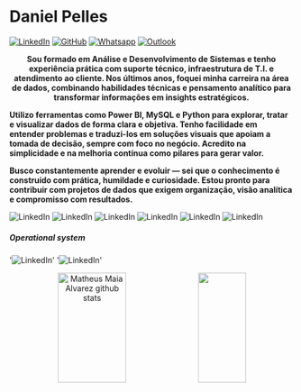 # Daniel Pelles
[![LinkedIn](https://img.shields.io/badge/LinkedIn-000?style=flat&logoColor=blue&logo=linkedin)](https://www.linkedin.com/in/danielpelles)
[![GitHub](https://img.shields.io/badge/-GitHub-000?style=flat&logo=github)](https://github.com/danielpelles)
[![Whatsapp](https://img.shields.io/badge/WhatsApp-000?style=flat&logoColor=&logo=whatsapp&logoColor=green)](https://wa.me/+5262981182111)
[![Outlook](https://img.shields.io/badge/Outlook-000?style=flat&logoColor=blue&logo=microsoft-outlook)](mailto:dancruzz@hotmail.com)

<p align="center">
  <strong>
 Sou formado em Análise e Desenvolvimento de Sistemas e tenho experiência prática com suporte técnico, infraestrutura de T.I. e atendimento ao cliente. Nos últimos anos, foquei minha carreira na área de dados, combinando habilidades técnicas e pensamento analítico para transformar informações em insights estratégicos.

Utilizo ferramentas como Power BI, MySQL e Python para explorar, tratar e visualizar dados de forma clara e objetiva. Tenho facilidade em entender problemas e traduzi-los em soluções visuais que apoiam a tomada de decisão, sempre com foco no negócio. Acredito na simplicidade e na melhoria contínua como pilares para gerar valor.

Busco constantemente aprender e evoluir — sei que o conhecimento é construído com prática, humildade e curiosidade. Estou pronto para contribuir com projetos de dados que exigem organização, visão analítica e compromisso com resultados.
</p></strong>

![LinkedIn](https://img.shields.io/badge/MySQL-005C84?style=for-the-badge&logo=mysql&logoColor=white)
![LinkedIn](https://img.shields.io/badge/Python-FFD43B?style=for-the-badge&logo=python&logoColor=blue)
![LinkedIn](https://img.shields.io/badge/JavaScript-323330?style=for-the-badge&logo=javascript&logoColor=F7DF1E)
![LinkedIn](https://img.shields.io/badge/CSS-239120?&style=for-the-badge&logo=css3&logoColor=whit)
![LinkedIn](https://img.shields.io/badge/HTML5-E34F26?style=for-the-badge&logo=html5&logoColor=white)
![LinkedIn](https://img.shields.io/badge/GIT-E44C30?style=for-the-badge&logo=git&logoColor=white)

##### Operational system
'![LinkedIn](https://img.shields.io/badge/Kali_Linux-557C94?style=flatfor-the-badge&logo=kali-linux&logoColor=white)'
'![LinkedIn](https://img.shields.io/badge/Microsoft-666666?style=flatfor-the-badge&logo=microsoft&logoColor=white)'


<div align="center">  
  <img width="49%" height="195px" src="https://github-readme-stats.vercel.app/api?username=danielpelles&show_icons=true&count_private=true&hide_border=true&title_color=00bfbf&icon_color=00bfbf&text_color=c9d1d9&bg_color=0d1117" alt="Matheus Maia Alvarez github stats" /> 
  <img width="41%" height="195px" src="https://github-readme-stats.vercel.app/api/top-langs/?username=danielpelles&layout=compact&hide_border=true&title_color=00bfbf&text_color=00bfbf&bg_color=0d1117" />
</div>
